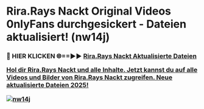 # Rira.Rays Nackt Original Videos 0nlyFans durchgesickert - Dateien aktualisiert! (nw14j)

<h3>🔴 HIER KLICKEN 🌐==►► <a href="https://tinyurl.com/h6vf6nb8" rel="nofollow">Rira.Rays Nackt Aktualisierte Dateien

Hol dir Rira.Rays Nackt und alle Inhalte. Jetzt kannst du auf alle Videos und Bilder von Rira.Rays Nackt zugreifen. Neue aktualisierte Dateien 2025!

[![nw14j](https://i.imgur.com/sD4kR3V.gif)](https://tinyurl.com/h6vf6nb8)
